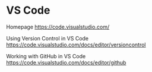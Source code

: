 # VS Code

Homepage https://code.visualstudio.com/

Using Version Control in VS Code https://code.visualstudio.com/docs/editor/versioncontrol

Working with GitHub in VS Code https://code.visualstudio.com/docs/editor/github

